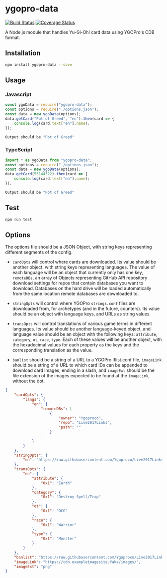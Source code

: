 # ygopro-data

[![Build Status](https://travis-ci.org/AlphaKretin/ygo-data.svg?branch=master)](https://travis-ci.org/AlphaKretin/ygo-data) [![Coverage Status](https://coveralls.io/repos/github/AlphaKretin/ygo-data/badge.svg?branch=master)](https://coveralls.io/github/AlphaKretin/ygo-data?branch=master&service=github)

A Node.js module that handles Yu-Gi-Oh! card data using YGOPro's CDB format.

## Installation

```sh
npm install ygopro-data --save
```

## Usage

### Javascript

```javascript
const ygoData = require("ygopro-data");
const options = require("./options.json");
const data = new ygoData(options);
data.getCard("Pot of Greed", "en").then(card => {
    console.log(card.text["en"].name);
});
```

```sh
Output should be "Pot of Greed"
```

### TypeScript

```typescript
import * as ygoData from "ygopro-data";
const options = require("./options.json");
const data = new ygoData(options);
data.getCard(55144522).then(card => {
    console.log(card.text["en"].name);
});
```

```sh
Output should be "Pot of Greed"
```

## Test

```sh
npm run test
```

## Options

The options file should be a JSON Object, with string keys representing different segments of the config.

-   `cardOpts` will control where cards are downloaded. Its value should be another object, with string keys representing languages. The value of each language will be an object that currently only has one key, `remoteDBs`, an array of Objects representing GitHub API repository download settings for repos that contain databases you want to download. Databases on the hard drive will be loaded automatically from the same location remote databases are downloaded to.

-   `stringOpts` will control where YGOPro `strings.conf` files are downloaded from, for archetypes (and in the future, counters). Its value should be an object with language keys, and URLs as string values.

-   `transOpts` will control translations of various game terms in different languages. Its value should be another language-keyed object, and language value should be an object with the following keys: `attribute`, `category`, `ot`, `race`, `type`. Each of these values will be another object, with the hexadecimal values for each property as the keys and the corresponding translation as the value.

-   `banlist` should be a string of a URL to a YGOPro lflist.conf file, `imageLink` should be a string of a URL to which card IDs can be appended to download card images, ending in a slash, and `imageExt` should be the file extension of the images expected to be found at the `imageLink`, without the dot.

```json
{
    "cardOpts": {
        "langs": {
            "en": {
                "remoteDBs": [
                    {
                        "owner": "Ygoproco",
                        "repo": "Live2017Links",
                        "path": ""
                    }
                ]
            }
        }
    },
    "stringOpts": {
        "en": "https://raw.githubusercontent.com/Ygoproco/Live2017Links/master/strings.conf"
    },
    "transOpts": {
        "en": {
            "attribute": {
                "0x1": "Earth"
            },
            "category": {
                "0x1": "Destroy Spell/Trap"
            },
            "ot": {
                "0x1": "OCG"
            },
            "race": {
                "0x1": "Warrior"
            },
            "type": {
                "0x1": "Monster"
            }
        }
    },
    "banlist": "https://raw.githubusercontent.com/Ygoproco/Live2017Links/master/lflist.conf",
    "imageLink": "https://cdn.exampleimagesite.fake/images/",
    "imageExt": "png"
}
```
